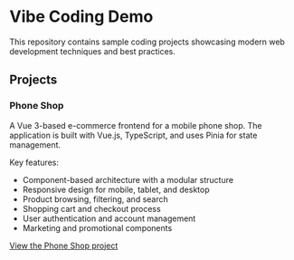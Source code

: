 # Vibe Coding Demo

This repository contains sample coding projects showcasing modern web development techniques and best practices.

## Projects

### Phone Shop

A Vue 3-based e-commerce frontend for a mobile phone shop. The application is built with Vue.js, TypeScript, and uses Pinia for state management.

Key features:
- Component-based architecture with a modular structure
- Responsive design for mobile, tablet, and desktop
- Product browsing, filtering, and search
- Shopping cart and checkout process
- User authentication and account management
- Marketing and promotional components

[View the Phone Shop project](./phone-shop/)